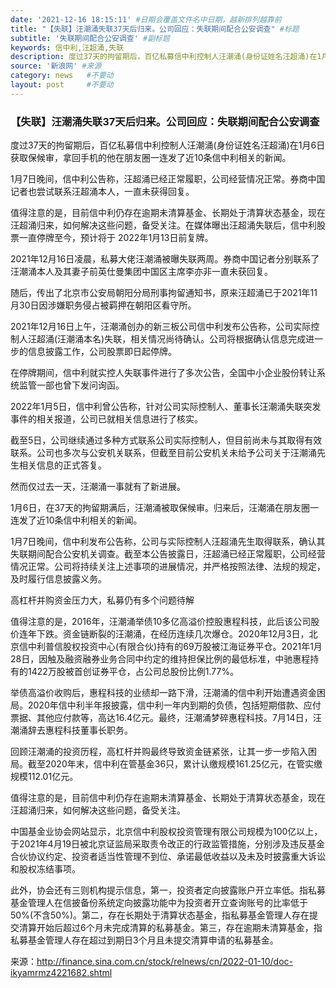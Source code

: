 ```yaml
---
date: '2021-12-16 18:15:11' #日期会覆盖文件名中日期，越新排列越靠前
title: "【失联】汪潮涌失联37天后归来。公司回应：失联期间配合公安调查" #标题
subtitle: '失联期间配合公安调查' #副标题
keywords: 信中利,汪超涌,失联
description: 度过37天的拘留期后，百亿私募信中利控制人汪潮涌(身份证姓名汪超涌)在1月6日获取保候审，拿回手机的他在朋友圈一连发了近10条信中利相关的新闻。
source: '新浪网' #来源
category: news   #不要动
layout: post     #不要动
---
```


### 【失联】汪潮涌失联37天后归来。公司回应：失联期间配合公安调查

度过37天的拘留期后，百亿私募信中利控制人汪潮涌(身份证姓名汪超涌)在1月6日获取保候审，拿回手机的他在朋友圈一连发了近10条信中利相关的新闻。

1月7日晚间，信中利公告称，汪超涌已经正常履职，公司经营情况正常。券商中国记者也尝试联系汪超涌本人，一直未获得回复。

值得注意的是，目前信中利仍存在逾期未清算基金、长期处于清算状态基金，现在汪超涌归来，如何解决这些问题，备受关注。在媒体曝出汪超涌失联后，信中利股票一直停牌至今，预计将于 2022年1月13日前复牌。

2021年12月16日凌晨，私募大佬汪潮涌被曝失联两周。券商中国记者分别联系了汪潮涌本人及其妻子前英仕曼集团中国区主席李亦非一直未获回复。

随后，传出了北京市公安局朝阳分局刑事拘留通知书，原来汪超涌已于2021年11月30日因涉嫌职务侵占被羁押在朝阳区看守所。

2021年12月16日上午，汪潮涌创办的新三板公司信中利发布公告称，公司实际控制人汪超涌(汪潮涌本名)失联，相关情况尚待确认。公司将根据确认信息完成进一步的信息披露工作，公司股票即日起停牌。

在停牌期间，信中利就实控人失联事件进行了多次公告，全国中小企业股份转让系统监管一部也曾下发问询函。

2022年1月5日，信中利曾公告称，针对公司实际控制人、董事长汪潮涌失联突发事件的相关报道，公司已就相关信息进行了核实。

截至5日，公司继续通过多种方式联系公司实际控制人，但目前尚未与其取得有效联系。公司也多次与公安机关联系，但截至目前公安机关未给予公司关于汪潮涌先生相关信息的正式答复。

然而仅过去一天，汪潮涌一事就有了新进展。

1月6日，在37天的拘留期满后，汪潮涌被取保候审。归来后，汪潮涌在朋友圈一连发了近10条信中利相关的新闻。

1月7日晚间，信中利发布公告称，公司与实际控制人汪超涌先生取得联系，确认其失联期间配合公安机关调查。截至本公告披露日，汪超涌已经正常履职，公司经营情况正常。公司将持续关注上述事项的进展情况，并严格按照法律、法规的规定，及时履行信息披露义务。

高杠杆并购资金压力大，私募仍有多个问题待解

值得注意的是，2016年，汪潮涌举债10多亿高溢价控股惠程科技，此后该公司股价连年下跌。资金链断裂的汪潮涌，在经历连续几次爆仓。2020年12月3日，北京信中利普信股权投资中心(有限合伙)持有的69万股被江海证券平仓。2021年1月28日，因触及融资融券业务合同中约定的维持担保比例的最低标准，中驰惠程持有的1422万股被首创证券平仓，占公司总股份比例1.77%。

举债高溢价收购后，惠程科技的业绩却一路下滑，汪潮涌的信中利开始遭遇资金困局。2020年信中利半年报披露，信中利一年内到期的负债，包括短期借款、应付票据、其他应付款等，高达16.4亿元。最终，汪潮涌梦碎惠程科技。7月14日，汪潮涌辞去惠程科技董事长职务。

回顾汪潮涌的投资历程，高杠杆并购最终导致资金链紧张，让其一步一步陷入困局。截至2020年末，信中利在管基金36只，累计认缴规模161.25亿元，在管实缴规模112.01亿元。

值得注意的是，目前信中利仍存在逾期未清算基金、长期处于清算状态基金，现在汪超涌归来，如何解决这些问题，备受关注。
  
中国基金业协会网站显示，北京信中利股权投资管理有限公司规模为100亿以上，于2021年4月19日被北京证监局采取责令改正的行政监管措施，分别涉及违反基金合伙协议约定、投资者适当性管理不到位、承诺最低收益以及未及时披露重大诉讼和股权冻结事项。

此外，协会还有三则机构提示信息，第一，投资者定向披露账户开立率低。指私募基金管理人在信披备份系统定向披露功能中为投资者开立查询账号的比率低于50%(不含50%)。第二，存在长期处于清算状态基金，指私募基金管理人存在提交清算开始后超过6个月未完成清算的私募基金。第三，存在逾期未清算基金，指私募基金管理人存在超过到期日3个月且未提交清算申请的私募基金。

来源：http://finance.sina.com.cn/stock/relnews/cn/2022-01-10/doc-ikyamrmz4221682.shtml
